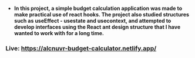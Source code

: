 * #### In this project, a simple budget calculation application was made to make practical use of react hooks. The project also studied structures such as useEffect - usestate and usecontext, and attempted to develop interfaces using the React ant design structure that I have wanted to work with for a long time.


### Live: https://alcnuvr-budget-calculator.netlify.app/
